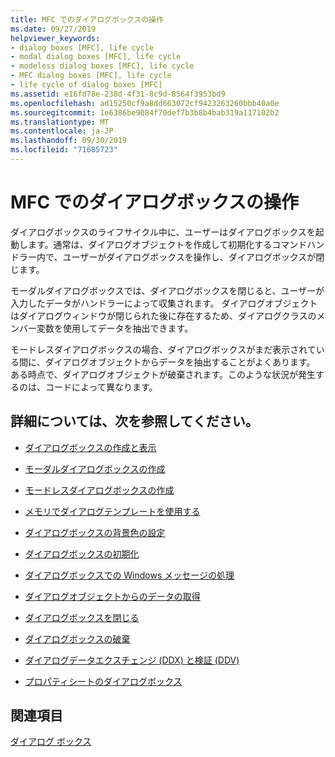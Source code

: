 ```yaml
---
title: MFC でのダイアログボックスの操作
ms.date: 09/27/2019
helpviewer_keywords:
- dialog boxes [MFC], life cycle
- modal dialog boxes [MFC], life cycle
- modeless dialog boxes [MFC], life cycle
- MFC dialog boxes [MFC], life cycle
- life cycle of dialog boxes [MFC]
ms.assetid: e16fd78e-238d-4f31-8c9d-8564f3953bd9
ms.openlocfilehash: ad15250cf9a8dd663072cf9423263260bbb40a0e
ms.sourcegitcommit: 1e6386be9084f70def7b3b8b4bab319a117102b2
ms.translationtype: MT
ms.contentlocale: ja-JP
ms.lasthandoff: 09/30/2019
ms.locfileid: "71685723"
---
```

# <a name="working-with-dialog-boxes-in-mfc"></a>MFC でのダイアログボックスの操作

ダイアログボックスのライフサイクル中に、ユーザーはダイアログボックスを起動します。通常は、ダイアログオブジェクトを作成して初期化するコマンドハンドラー内で、ユーザーがダイアログボックスを操作し、ダイアログボックスが閉じます。

モーダルダイアログボックスでは、ダイアログボックスを閉じると、ユーザーが入力したデータがハンドラーによって収集されます。 ダイアログオブジェクトはダイアログウィンドウが閉じられた後に存在するため、ダイアログクラスのメンバー変数を使用してデータを抽出できます。

モードレスダイアログボックスの場合、ダイアログボックスがまだ表示されている間に、ダイアログオブジェクトからデータを抽出することがよくあります。 ある時点で、ダイアログオブジェクトが破棄されます。このような状況が発生するのは、コードによって異なります。

## <a name="what-do-you-want-to-know-more-about"></a>詳細については、次を参照してください。

- [ダイアログボックスの作成と表示](../mfc/creating-and-displaying-dialog-boxes.md)

- [モーダルダイアログボックスの作成](../mfc/creating-modal-dialog-boxes.md)

- [モードレスダイアログボックスの作成](../mfc/creating-modeless-dialog-boxes.md)

- [メモリでダイアログテンプレートを使用する](../mfc/using-a-dialog-template-in-memory.md)

- [ダイアログボックスの背景色の設定](../mfc/setting-the-dialog-boxs-background-color.md)

- [ダイアログボックスの初期化](../mfc/initializing-the-dialog-box.md)

- [ダイアログボックスでの Windows メッセージの処理](../mfc/handling-windows-messages-in-your-dialog-box.md)

- [ダイアログオブジェクトからのデータの取得](../mfc/retrieving-data-from-the-dialog-object.md)

- [ダイアログボックスを閉じる](../mfc/closing-the-dialog-box.md)

- [ダイアログボックスの破棄](../mfc/destroying-the-dialog-box.md)

- [ダイアログデータエクスチェンジ (DDX) と検証 (DDV)](../mfc/dialog-data-exchange-and-validation.md)

- [プロパティシートのダイアログボックス](../mfc/property-sheets-and-property-pages-mfc.md)

## <a name="see-also"></a>関連項目

[ダイアログ ボックス](../mfc/dialog-boxes.md)
